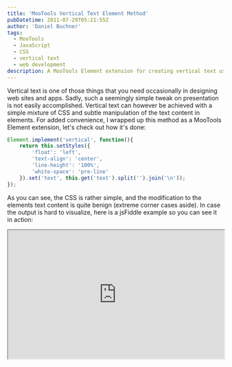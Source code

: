 ```yaml
---
title: 'MooTools Vertical Text Element Method'
pubDatetime: 2011-07-29T05:21:55Z
author: 'Daniel Buchner'
tags:
  - MooTools
  - JavaScript
  - CSS
  - vertical text
  - web development
description: A MooTools Element extension for creating vertical text using CSS and DOM manipulation when browser-native solutions aren't sufficient.
---
```


Vertical text is one of those things that you need occasionally in designing web sites and apps. Sadly, such a seemingly simple tweak on presentation is not easily accomplished. Vertical text can however be achieved with a simple mixture of CSS and subtle manipulation of the text content in elements. For added convenience, I wrapped up this method as a MooTools Element extension, let's check out how it's done:

```javascript
Element.implement('vertical', function(){
    return this.setStyles({
        'float': 'left',
        'text-align': 'center',
        'line-height': '100%',
        'white-space': 'pre-line'
    }).set('text', this.get('text').split('').join('\n'));  
});
```

As you can see, the CSS is rather simple, and the modification to the elements text content is quite benign (extreme corner cases aside). In case the output is hard to visualize, here is a jsFiddle example so you can see it in action:
 
<iframe src="http://jsfiddle.net/9QhjL/14/embedded/?clickable=true" style="width: 100%; height: 300px"></iframe>